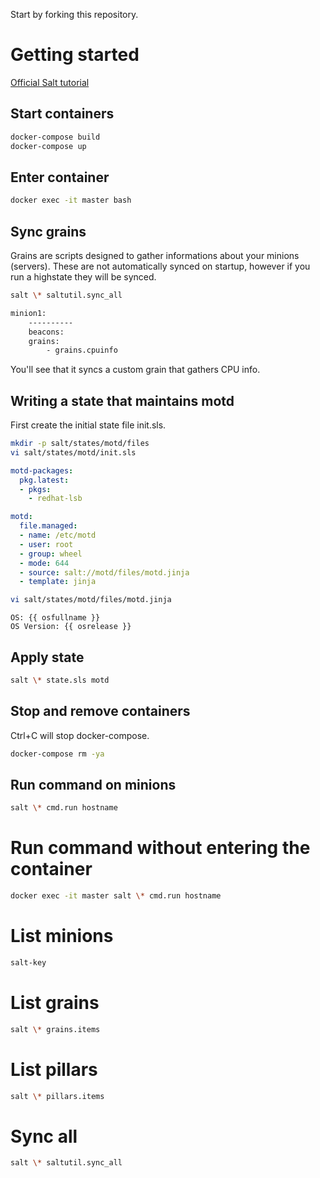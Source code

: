 Start by forking this repository.

# Getting started

[Official Salt tutorial](https://docs.saltstack.com/en/latest/topics/tutorials/states_pt1.html)

## Start containers

```bash
docker-compose build
docker-compose up
```

## Enter container

```bash
docker exec -it master bash
```

## Sync grains

Grains are scripts designed to gather informations about your minions (servers). These are not automatically synced on startup,
however if you run a highstate they will be synced.

```bash
salt \* saltutil.sync_all

minion1:
    ----------
    beacons:
    grains:
        - grains.cpuinfo
```

You'll see that it syncs a custom grain that gathers CPU info.

## Writing a state that maintains motd

First create the initial state file init.sls.

```bash
mkdir -p salt/states/motd/files
vi salt/states/motd/init.sls
```

```yaml
motd-packages:
  pkg.latest:
  - pkgs:
    - redhat-lsb

motd:
  file.managed:
  - name: /etc/motd
  - user: root
  - group: wheel
  - mode: 644
  - source: salt://motd/files/motd.jinja
  - template: jinja
```

```bash
vi salt/states/motd/files/motd.jinja
```

```
OS: {{ osfullname }}
OS Version: {{ osrelease }}

```

## Apply state

```bash
salt \* state.sls motd
```

## Stop and remove containers

Ctrl+C will stop docker-compose.

```bash
docker-compose rm -ya
```

## Run command on minions

```bash
salt \* cmd.run hostname
```

# Run command without entering the container

```bash
docker exec -it master salt \* cmd.run hostname
```

# List minions

```bash
salt-key
```

# List grains

```bash
salt \* grains.items
```

# List pillars

```bash
salt \* pillars.items
```

# Sync all

```bash
salt \* saltutil.sync_all
```
